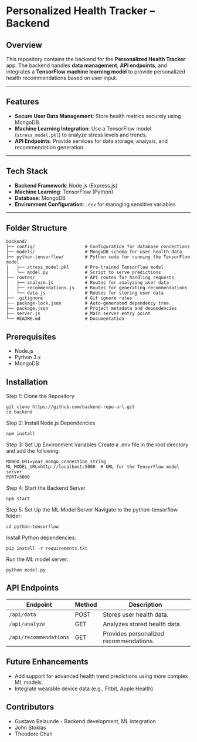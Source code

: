 # Personalized Health Tracker – Backend

## Overview  
This repository contains the backend for the **Personalized Health Tracker** app. The backend handles **data management**, **API endpoints**, and integrates a **TensorFlow machine learning model** to provide personalized health recommendations based on user input.

---

## Features  
- **Secure User Data Management**: Store health metrics securely using MongoDB.  
- **Machine Learning Integration**: Use a TensorFlow model (`stress_model.pkl`) to analyze stress levels and trends.  
- **API Endpoints**: Provide services for data storage, analysis, and recommendation generation.  

---

## Tech Stack  
- **Backend Framework**: Node.js (Express.js)  
- **Machine Learning**: TensorFlow (Python)  
- **Database**: MongoDB  
- **Environment Configuration**: `.env` for managing sensitive variables  

---

## Folder Structure  

```plaintext
backend/
├── config/                   # Configuration for database connections
├── models/                   # MongoDB schema for user health data
├── python-tensorflow/        # Python code for running the TensorFlow model
│   ├── stress_model.pkl      # Pre-trained TensorFlow model
│   └── model.py              # Script to serve predictions
├── routes/                   # API routes for handling requests
│   ├── analyze.js            # Routes for analyzing user data
│   ├── recommendations.js    # Routes for generating recommendations
│   └── data.js               # Routes for storing user data
├── .gitignore                # Git ignore rules
├── package-lock.json         # Auto-generated dependency tree
├── package.json              # Project metadata and dependencies
├── server.js                 # Main server entry point
└── README.md                 # Documentation
```

## Prerequisites
- Node.js
- Python 3.x
- MongoDB

## Installation
Step 1: Clone the Repository
```plaintext
git clone https://github.com/backend-repo-url.git
cd backend
```
Step 2: Install Node.js Dependencies
```plaintext
npm install
```
Step 3: Set Up Environment Variables
Create a .env file in the root directory and add the following:
```plaintext
MONGO_URI=your_mongo_connection_string
ML_MODEL_URL=http://localhost:5000  # URL for the TensorFlow model server
PORT=3000
```
Step 4: Start the Backend Server
```plaintext
npm start
```
Step 5: Set Up the ML Model Server
Navigate to the python-tensorflow folder:
```plaintext
cd python-tensorflow
```
Install Python dependencies:
```plaintext
pip install -r requirements.txt
```
Run the ML model server:
```plaintext
python model.py
```

## API Endpoints
| Endpoint                | Method | Description                             |
|-------------------------|--------|-----------------------------------------|
| `/api/data`             | POST   | Stores user health data.                |
| `/api/analyze`          | GET    | Analyzes stored health data.            |
| `/api/recommendations`  | GET    | Provides personalized recommendations.  |

## Future Enhancements
- Add support for advanced health trend predictions using more complex ML models.
- Integrate wearable device data (e.g., Fitbit, Apple Health).

## Contributors
- Gustavo Belaunde - Backend development, ML integration
- John Stoklas 
- Theodore Chan 
